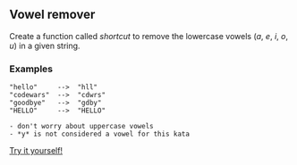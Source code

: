## Vowel remover

Create a function called *shortcut* to remove the lowercase vowels (*a*, *e*, *i*, *o*, *u*) in a given string.

### Examples

    "hello"     -->  "hll"
    "codewars"  -->  "cdwrs"
    "goodbye"   -->  "gdby"
    "HELLO"     -->  "HELLO"

    - don't worry about uppercase vowels
    - *y* is not considered a vowel for this kata

[Try it yourself!](https://www.codewars.com/kata/5547929140907378f9000039)
